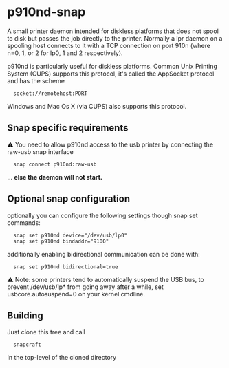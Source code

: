 # p910nd-snap

  A small printer daemon intended for diskless platforms that does not spool
  to disk but passes the job directly to the printer. Normally a lpr daemon on
  a spooling host connects to it with a TCP connection on port 910n
  (where n=0, 1, or 2 for lp0, 1 and 2 respectively).
  
  p910nd is particularly useful for diskless platforms.
  Common Unix Printing System (CUPS) supports this protocol, it's called the
  AppSocket protocol and has the scheme
  
      socket://remotehost:PORT
  
  Windows and Mac Os X (via CUPS) also supports this protocol.

## Snap specific requirements

  :warning: You need to allow p910nd access to the usb printer by connecting the raw-usb
  snap interface
  
      snap connect p910nd:raw-usb
  
  ... **else the daemon will not start.**

## Optional snap configuration

  optionally you can configure the following settings though snap set commands:
  
      snap set p910nd device="/dev/usb/lp0"
      snap set p910nd bindaddr="9100"
  
  additionally enabling bidirectional communication can be done with:
  
      snap set p910nd bidirectional=true
  
  :warning: Note: some printers tend to automatically suspend the USB bus, to prevent
  /dev/usb/lp* from going away after a while, set usbcore.autosuspend=0 on your
  kernel cmdline.

## Building

  Just clone this tree and call
  
      snapcraft
      
  In the top-level of the cloned directory
